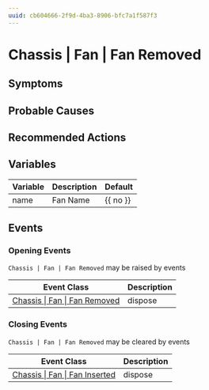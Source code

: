 ```yaml
---
uuid: cb604666-2f9d-4ba3-8906-bfc7a1f587f3
---
```

# Chassis | Fan | Fan Removed

## Symptoms

## Probable Causes

## Recommended Actions

## Variables

| Variable | Description | Default  |
| -------- | ----------- | -------- |
| name     | Fan Name    | {{ no }} |

## Events

### Opening Events
`Chassis | Fan | Fan Removed` may be raised by events

| Event Class                                                                            | Description |
| -------------------------------------------------------------------------------------- | ----------- |
| [Chassis \| Fan \| Fan Removed](../event-classes-reference/chassis/fan/fan-removed.md) | dispose     |

### Closing Events
`Chassis | Fan | Fan Removed` may be cleared by events

| Event Class                                                                              | Description |
| ---------------------------------------------------------------------------------------- | ----------- |
| [Chassis \| Fan \| Fan Inserted](../event-classes-reference/chassis/fan/fan-inserted.md) | dispose     |
